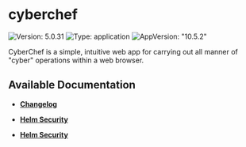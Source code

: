 # cyberchef

![Version: 5.0.31](https://img.shields.io/badge/Version-5.0.31-informational?style=flat-square) ![Type: application](https://img.shields.io/badge/Type-application-informational?style=flat-square) ![AppVersion: "10.5.2"](https://img.shields.io/badge/AppVersion-"10.5.2"-informational?style=flat-square)

CyberChef is a simple, intuitive web app for carrying out all manner of "cyber" operations within a web browser.

## Available Documentation

- [**Changelog**](CHANGELOG)

- [**Helm Security**](container-security)

- [**Helm Security**](helm-security)

